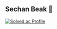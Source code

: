 ## Sechan Beak 🌈
[![Solved.ac Profile](http://mazassumnida.wtf/api/v2/generate_badge?boj=sechan325)](https://solved.ac/sechan325/)




